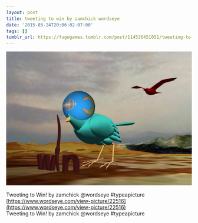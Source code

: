 ```yaml
---
layout: post
title: tweeting to win by zamchick wordseye
date: '2015-03-24T20:06:02-07:00'
tags: []
tumblr_url: https://fugugames.tumblr.com/post/114536451051/tweeting-to-win-by-zamchick-wordseye
---
```

 ![](/tumblr_files/tumblr_nlqqy2Yu3J1tgne1po1_1280.jpg)  

Tweeting to Win! by zamchick @wordseye #typeapicture  
[https://www.wordseye.com/view-picture/22516](https://www.wordseye.com/view-picture/22516)  
Tweeting to Win! by zamchick @wordseye #typeapicture

